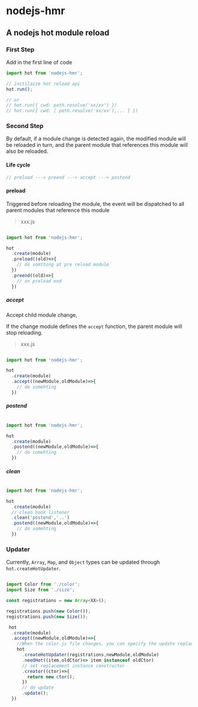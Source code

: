 # nodejs-hmr

## A nodejs hot module reload 

### First Step

Add in the first line of code

```js
import hot from 'nodejs-hmr';

// initilaize hot reload api
hot.run();

// or 
// hot.run({ cwd: path.resolve('xx/xx') })
// hot.run({ cwd: [ path.resolve('xx/xx'),... ] })

```

### Second Step

By default, if a module change is detected again, the modified module will be reloaded in turn, and the parent module that references this module will also be reloaded.


#### Life cycle

```js
// preload ---> preend ---> accept ---> postend
```

#### preload

Triggered before reloading the module, the event will be dispatched to all parent modules that reference this module

> xxx.js

```js

import hot from 'nodejs-hmr';

hot
  .create(module)
  .preload((old)=>{
    // do somthing at pre reload module
  })
  .preend((old)=>{
    // on preload end
  })

```

##### accept

Accept child module change,

If the change module defines the `accept` function, the parent module will stop reloading.


>  xxx.js

```js

import hot from 'nodejs-hmr';

hot
  .create(module)
  .accept((newModule,oldModule)=>{
    // do somehting
  })

```

##### postend

```js

import hot from 'nodejs-hmr';

hot
  .create(module)
  .postend((newModule,oldModule)=>{
    // do somehting
  })

```

##### clean

```js

import hot from 'nodejs-hmr';

hot
  .create(module)
  // clean hook listener
  .clean('postend','..')
  .postend((newModule,oldModule)=>{
    // do somehting
  })

```

### Updater

Currently, `Array`, `Map`, and `Object` types can be updated through `hot.createHotUpdater`.

```js

import Color from './color';
import Size from './size';

const registrations = new Array<XX>();

registrations.push(new Color());
registrations.push(new Size());

 hot
  .create(module)
  .accept((newModule,oldModule)=>{
    //When the color.js file changes, you can specify the update replacement in the following ways
    hot
      .createHotUpdater(registrations,newModule,oldModule)
      .needHot((item,oldCtor)=> item instanceof oldCtor)
      // set replacement instance constructor
      .creator((ctor)=>{
        return new ctor();
      })
      // do update
      .update();
  })

```




